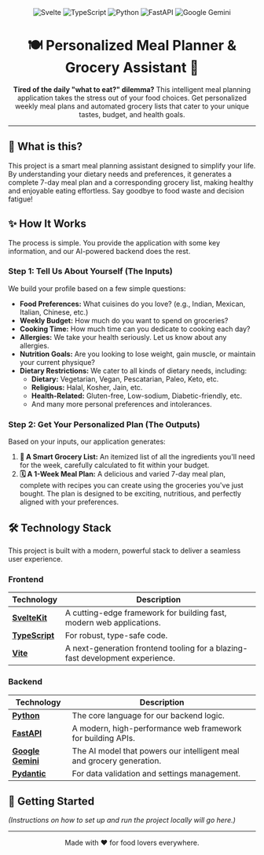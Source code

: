 <div align="center">
  <img src="https://img.shields.io/badge/svelte-%23f1413d.svg?style=for-the-badge&logo=svelte&logoColor=white" alt="Svelte" />
  <img src="https://img.shields.io/badge/typescript-%23007ACC.svg?style=for-the-badge&logo=typescript&logoColor=white" alt="TypeScript" />
  <img src="https://img.shields.io/badge/python-3670A0?style=for-the-badge&logo=python&logoColor=ffdd54" alt="Python" />
  <img src="https://img.shields.io/badge/fastapi-109989?style=for-the-badge&logo=FASTAPI&logoColor=white" alt="FastAPI" />
  <img src="https://img.shields.io/badge/Google%20Gemini-4285F4?style=for-the-badge&logo=google&logoColor=white" alt="Google Gemini" />
</div>

<h1 align="center">
  🍽️ Personalized Meal Planner & Grocery Assistant 🥗
</h1>

<p align="center">
  <strong>Tired of the daily "what to eat?" dilemma?</strong> This intelligent meal planning application takes the stress out of your food choices. Get personalized weekly meal plans and automated grocery lists that cater to your unique tastes, budget, and health goals.
</p>

---

## 🚀 What is this?

This project is a smart meal planning assistant designed to simplify your life. By understanding your dietary needs and preferences, it generates a complete 7-day meal plan and a corresponding grocery list, making healthy and enjoyable eating effortless. Say goodbye to food waste and decision fatigue!

## ✨ How It Works

The process is simple. You provide the application with some key information, and our AI-powered backend does the rest.

### Step 1: Tell Us About Yourself (The Inputs)

We build your profile based on a few simple questions:

-   **Food Preferences:** What cuisines do you love? (e.g., Indian, Mexican, Italian, Chinese, etc.)
-   **Weekly Budget:** How much do you want to spend on groceries?
-   **Cooking Time:** How much time can you dedicate to cooking each day?
-   **Allergies:** We take your health seriously. Let us know about any allergies.
-   **Nutrition Goals:** Are you looking to lose weight, gain muscle, or maintain your current physique?
-   **Dietary Restrictions:** We cater to all kinds of dietary needs, including:
    -   **Dietary:** Vegetarian, Vegan, Pescatarian, Paleo, Keto, etc.
    -   **Religious:** Halal, Kosher, Jain, etc.
    -   **Health-Related:** Gluten-free, Low-sodium, Diabetic-friendly, etc.
    -   And many more personal preferences and intolerances.

### Step 2: Get Your Personalized Plan (The Outputs)

Based on your inputs, our application generates:

1.  **🛒 A Smart Grocery List:** An itemized list of all the ingredients you'll need for the week, carefully calculated to fit within your budget.
2.  **🗓️ A 1-Week Meal Plan:** A delicious and varied 7-day meal plan, complete with recipes you can create using the groceries you've just bought. The plan is designed to be exciting, nutritious, and perfectly aligned with your preferences.

## 🛠️ Technology Stack

This project is built with a modern, powerful stack to deliver a seamless user experience.

### Frontend

| Technology                                                                                                  | Description                              |
| ----------------------------------------------------------------------------------------------------------- | ---------------------------------------- |
| **[SvelteKit](https://kit.svelte.dev/)**                                                                    | A cutting-edge framework for building fast, modern web applications. |
| **[TypeScript](https://www.typescriptlang.org/)**                                                           | For robust, type-safe code.              |
| **[Vite](https://vitejs.dev/)**                                                                             | A next-generation frontend tooling for a blazing-fast development experience. |

### Backend

| Technology                                                                                                    | Description                              |
| ------------------------------------------------------------------------------------------------------------- | ---------------------------------------- |
| **[Python](https://www.python.org/)**                                                                         | The core language for our backend logic. |
| **[FastAPI](https://fastapi.tiangolo.com/)**                                                                  | A modern, high-performance web framework for building APIs. |
| **[Google Gemini](https://ai.google/discover/geminipro/)**                                                    | The AI model that powers our intelligent meal and grocery generation. |
| **[Pydantic](https://docs.pydantic.dev/)**                                                                    | For data validation and settings management. |

## 🚀 Getting Started

*(Instructions on how to set up and run the project locally will go here.)*

---

<p align="center">
  Made with ❤️ for food lovers everywhere.
</p> 